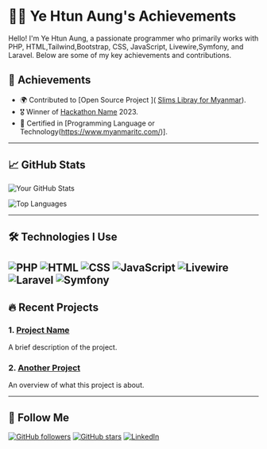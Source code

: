 # 👨‍💻 Ye Htun Aung's Achievements

Hello! I'm Ye Htun Aung, a passionate programmer who primarily works with PHP, HTML,Tailwind,Bootstrap, CSS, JavaScript, Livewire,Symfony, and Laravel. Below are some of my key achievements and contributions.

## 🌟 Achievements

- 🌍 Contributed to [Open Source Project ]( [Slims Libray for Myanmar](https://github.com/yehtunaung/Slims-Library.git)).
- 🎖️ Winner of [Hackathon Name](https://link-to-hackathon) 2023. 
- 📜 Certified in [Programming Language or Technology(https://www.myanmaritc.com/)].

---

## 📈 GitHub Stats

![Your GitHub Stats](https://github-readme-stats.vercel.app/api?username=yehtunaung&show_icons=true&theme=radical)

![Top Languages](https://github-readme-stats.vercel.app/api/top-langs/?username=yehtunaung&layout=compact&theme=radical)

---

## 🛠️ Technologies I Use

![PHP](https://img.shields.io/badge/-PHP-777BB4?style=flat&logo=php&logoColor=white)
![HTML](https://img.shields.io/badge/-HTML-E34F26?style=flat&logo=html5&logoColor=white)
![CSS](https://img.shields.io/badge/-CSS-1572B6?style=flat&logo=css3&logoColor=white)
![JavaScript](https://img.shields.io/badge/-JavaScript-F7DF1E?style=flat&logo=javascript&logoColor=black)
![Livewire](https://img.shields.io/badge/-Livewire-4B9AE1?style=flat&logo=livewire&logoColor=white)
![Laravel](https://img.shields.io/badge/-Laravel-FF2D20?style=flat&logo=laravel&logoColor=white)
![Symfony](https://img.shields.io/badge/-Symfony-000000?style=flat&logo=symfony&logoColor=white)
---

## 🔥 Recent Projects

### 1. [Project Name](https://github.com/yehtunaung/project-name)
A brief description of the project.

### 2. [Another Project](https://github.com/yehtunaung/another-project)
An overview of what this project is about.

---
## 🚀 Follow Me

[![GitHub followers](https://img.shields.io/github/followers/yehtunaung?style=social)](https://github.com/yehtunaung)
[![GitHub stars](https://img.shields.io/github/stars/yehtunaung?style=social)](https://github.com/yehtunaung)
[![LinkedIn](https://img.shields.io/badge/-LinkedIn-0A66C2?style=flat&logo=linkedin&logoColor=white)](https://www.linkedin.com/in/ye-htun-aung-291107249/)

